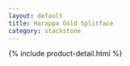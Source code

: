 ```yaml
---
layout: default
title: Harappa Gold Splitface
category: stackstone
---
```

{% include product-detail.html %}
